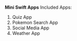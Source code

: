 **Mini Swift Apps**
Included Apps:
  1. Quiz App
  2. Pokemon Search App
  3. Social Media App
  4. Weather App
